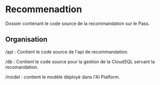 # Recommenadtion
Dossier contenant le code source de la recommandation sur le Pass.

## Organisation

/api : Contient le code source de l'api de recommandation.

/db : Contient le code source pour la gestion de la CloudSQL servant la recomandation.

/model : contient le modèle déployé dans l'AI Platform.